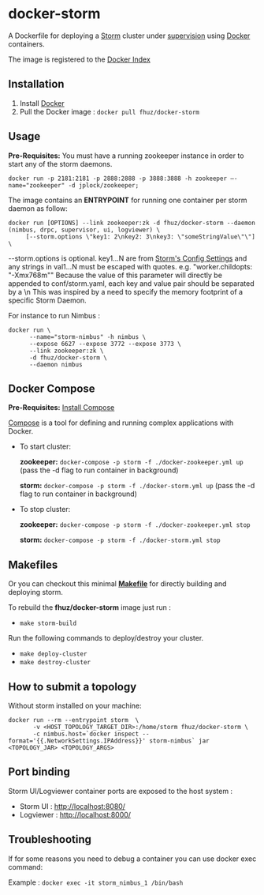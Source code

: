 docker-storm
=============
A Dockerfile for deploying a [Storm](http://storm.apache.org/) cluster under [supervision](http://supervisord.org/) using [Docker](https://www.docker.io/)
 containers. 

The image is registered to the [Docker Index](https://index.docker.io/u/fhuz/docker-storm/)

Installation
------------
1. Install [Docker](https://www.docker.io/)
2. Pull the Docker image : ```docker pull fhuz/docker-storm```

Usage
-----
**Pre-Requisites:** You must have a running zookeeper instance in order to start any of the storm daemons. 
```
docker run -p 2181:2181 -p 2888:2888 -p 3888:3888 -h zookeeper –-name="zookeeper" -d jplock/zookeeper;
```

The image contains an **ENTRYPOINT** for running one container per storm daemon as follow:
  
```
docker run [OPTIONS] --link zookeeper:zk -d fhuz/docker-storm --daemon (nimbus, drpc, supervisor, ui, logviewer) \
     [--storm.options \"key1: 2\nkey2: 3\nkey3: \"someStringValue\"\"] \
```  

--storm.options is optional. 
key1...N are from [Storm's Config Settings](https://github.com/apache/storm/blob/master/conf/defaults.yaml)
and any strings in val1...N must be escaped with quotes. e.g.  \"worker.childopts: \"-Xmx768m\"\" 
Because the value of this parameter will directly be appended to conf/storm.yaml, each key and value pair should be separated by a \n
This was inspired by a need to specify the memory footprint of a specific Storm Daemon.

For instance to run Nimbus :

```
docker run \  
      --name="storm-nimbus" -h nimbus \  
      --expose 6627 --expose 3772 --expose 3773 \  
      --link zookeeper:zk \  
      -d fhuz/docker-storm \  
      --daemon nimbus
```
Docker Compose
---
**Pre-Requisites:** [Install Compose](https://docs.docker.com/compose/#installation-and-set-up)

[Compose](https://docs.docker.com/compose/) is a tool for defining and running complex applications with Docker.
  
  - To start cluster:
	 
    **zookeeper:** ```docker-compose -p storm -f ./docker-zookeeper.yml up``` (pass the -d flag to run container in background)

    **storm:** ```docker-compose -p storm -f ./docker-storm.yml up``` (pass the -d flag to run container in background)

  - To stop cluster:

    **zookeeper:** ```docker-compose -p storm -f ./docker-zookeeper.yml stop```

    **storm:** ```docker-compose -p storm -f ./docker-storm.yml stop```

Makefiles
---------
Or you can checkout this minimal **[Makefile](https://github.com/fhussonnois/docker-storm/blob/master/Makefile)** for directly building and deploying storm.

To rebuild the **fhuz/docker-storm** image just run :

  - ```make storm-build```

Run the following commands to deploy/destroy your cluster.

  - ```make deploy-cluster```
  - ```make destroy-cluster```


How to submit a topology 
------------------------
Without storm installed on your machine:

```
docker run --rm --entrypoint storm  \  
       -v <HOST_TOPOLOGY_TARGET_DIR>:/home/storm fhuz/docker-storm \   
       -c nimbus.host=`docker inspect --format='{{.NetworkSettings.IPAddress}}' storm-nimbus` jar <TOPOLOGY_JAR> <TOPOLOGY_ARGS>
```

Port binding 
-------------

Storm UI/Logviewer container ports are exposed to the host system : 

  - Storm UI : [http://localhost:8080/](http://localhost:8080/)
  - Logviewer : [http://localhost:8000/](http://localhost:8000/)


Troubleshooting
---------------
If for some reasons you need to debug a container you can use docker exec command: 

Example : ```docker exec -it storm_nimbus_1 /bin/bash```
